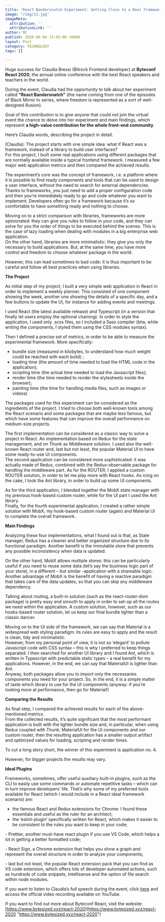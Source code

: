 ```yaml
---
title: 'React Bandersnatch Experiment: Getting Close to a Real Framework'
image: "/img/11.jpg"
imageMeta:
  attribution: ''
  attributionLink: ''
author: MC
publish: 2020-06-04 13:03:00 +0000
layout: Post
category: TECHNOLOGY
tags: []

---
```

Huge success for Claudia Bressi (Bitrock Frontend developer) at **Byteconf React 2020**, the annual online conference with the best React speakers and teachers in the world.

During the event, Claudia had the opportunity to talk about her experiment called **“React Bandersnatch”** (the name coming from one of the episodes of Black Mirror tv series, where freedom is represented as a sort of well-designed illusion).

Goal of this contribution is to give anyone that could not join the virtual event the chance to delve into her experiment and main findings, which represent **a high-value contribution for the whole front-end community**.

Here’s Claudia words, describing the project in detail.

(Claudia): The project starts with one simple idea: what if React was a framework, instead of a library to build user interfaces?  
For this project, I built some real applications using different packages that are normally available inside a typical frontend framework. I measured a few major web application metrics and then compared the achieved results.

The experiment’s core was the concept of framework, i.e. a platform where it is possible to find ready components and tools that can be used to design a user interface, without the need to search for external dependencies.  
Thanks to frameworks, you just need to add a proper configuration code and then you’re immediately ready to go and code whatever you want to implement. Developers often go for a framework because it’s so comfortable to have something ready and nothing to choose.

Moving on to a strict comparison with libraries, frameworks are more opinionated: they can give you rules to follow in your code, and they can solve for you the order of things to be executed behind the scenes. This is the case of lazy loading when dealing with modules in a big enterprise web application.  
On the other hand, libraries are more minimalistic: they give you only the necessary to build applications. But, at the same time, you have more control and freedom to choose whatever package in the world.

However, this can lead sometimes to bad code: it is thus important to be careful and follow all best practices when using libraries.

**The Project**

As initial step of my project, I built a very simple web application in React in order to implement a weekly planner. This consisted of one component showing the week, another one showing the details of a specific day, and a few buttons to update the UI, for instance for adding events and meetings.

I used React (the latest available release) and Typescript (in a version that finally let users employ the optional chaining). In order to style the application, I used only .scss files, so I included a Sass compiler (btw, while writing the components, I styled them using the CSS modules syntax).

Then I defined a precise set of metrics, in order to be able to measure the experimental framework. More specifically:

* bundle size (measured in kilobytes, to understand how much weight could be reached with each build) ;
* loading time (the amount of time needed to load the HTML code in the application);
* scripting time (the actual time needed to load the Javascript files);
* render time (the time needed to render the stylesheets inside the browser);
* painting time (the time for handling media files, such as images or videos)

The packages used for this experiment can be considered as the ingredients of the project. I tried to choose both well-known tools among the React scenario and some packages that are maybe less famous, but which have some features that can improve the overall performance on medium-size projects.

The first implementation can be considered as a classic way to solve a project in React. An implementation based on Redux for the state management, and on Thunk as Middleware solution. I used also the well-known React router and, last but not least, the popular Material UI to have some ready-to-use UI components.  
The second application can be considered more sophisticated: it was actually made of Redux, combined with the Redux-observable package for handling the middleware part. As for the ROUTER, I applied a custom ROUTER solution, in order to let me play more with React hooks. As icing on the cake, I took the Ant library, in order to build up some UI components.

As for the third application, I blended together the MobX state manager with my previous hook-based custom router, while for the UI part I used the Ant library.  
Finally, for the fourth experimental application, I created a rather simple solution with MobX, my hook-based custom router (again) and Material UI to complete the overall framework.

**Main Findings**

Analyzing these four implementations, what I found out is that, as State manager, Redux has a cleaner and better organized structure due to its functional paradigm. Another benefit is the immutable store that prevents any possible inconsistency when data is updated.

On the other hand, MobX allows multiple stores: this can be particularly useful if you need to reuse some data (let’s say the business logic part of your store), in a different – but similar –application with a shareable logic.  
Another advantage of MobX is the benefit of having a reactive paradigm that takes care of the data updates, so that you can skip any middleware dependency.

Talking about routing, a built-in solution (such as the react-router-dom package) is pretty easy and smooth to apply in order to set-up all the routes we need within the application. A custom solution, however, such as our hooks-based router solution, let us keep our final bundle lighter than a classic dancer.

Moving on to the UI side of the framework, we can say that Material is a widespread web styling paradigm: its rules are easy to apply and the result is clean, tidy and minimalistic.  
However, from my personal point of view, it is not so ‘elegant’ to pollute Javascript code with CSS syntax – this is why I preferred to keep things separated. I then searched for another UI library and I found Ant, which is written in Typescript with predictable static types – a real benefit for my applications. However, in the end, we can say that MaterialUI is lighter than Ant.  
Anyway, both packages allow you to import only the necessaries components you need for your project. So, in the end, it is a simple matter of taste which library to use for the UI components (anyway: if you’re looking more at performance, then go for Material!)

**Comparing the Results**

As final step, I compared the achieved results for each of the above-mentioned metrics.  
From the collected results, it’s quite significant that the most performant application is built with the lighter bundle size and, in particular, when using Redux coupled with Thunk; MaterialUI for the UI components and our custom router, then the resulting application has a smaller output artifact and optimized values for loading, scripting and render times.

To cut a long story short, the winner of this experiment is application no. 4.

However, for bigger projects the results may vary.

**Ideal Plugins**

Frameworks, sometimes, offer useful auxiliary built-in plugins, such as the CLI to easily use some commands or automate repetitive tasks – which can in turn improve developers’ life. That’s why some of my preferred tools available for React (which I would include in a React ideal framework scenario) are:

* the famous React and Redux extensions for Chrome: I found these essentials and useful as the ruler for an architect;
* the ‘eslint-plugin’ specifically written for React, which makes it easier to be consistent to the rules you want to keep in your code;

\- Prettier, another must-have react plugin if you use VS Code, which helps a lot in getting a better formatted code;

\- React Sign, a Chrome extension that helps you show a graph and represent the overall structure in order to analyze your components;

\- last but not least, the popular React extension pack that you can find as VS code extension, which offers lots of developer automated actions, such as hundreds of code snippets, Intellisense and the option of file search within node modules.

If you want to listen to Claudia’s full speech during the event, click [here](https://www.youtube.com/watch?v=hCURSlsjnoA) and access the official video recording available on YouTube.

If you want to find out more about Byteconf React, visit the website: [https://www.bytesized.xyz/react-2020](https://www.bytesized.xyz/react-2020 "https://www.bytesized.xyz/react-2020")